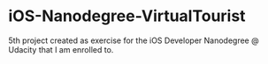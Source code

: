 # iOS-Nanodegree-VirtualTourist
5th project created as exercise for the iOS Developer Nanodegree @ Udacity that I am enrolled to.
